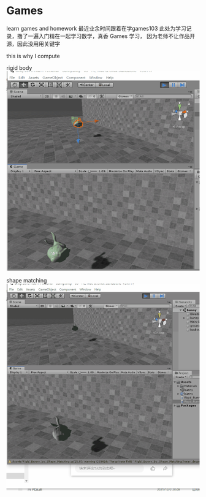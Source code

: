 # Games
learn games and  homework 
最近业余时间跟着在学games103 此处为学习记录，撸了一遍入门精在一起学习数学，真香
Games 学习， 因为老师不让作品开源，因此没用用关键字


this is why I compute 

rigid body
![alt text](https://github.com/AvatarGuo/Games/blob/main/unity/03/Assets/gifs/rigid_body_physic.gif)


shape matching
![alt text](https://github.com/AvatarGuo/Games/blob/main/unity/03/Assets/gifs/shape_matching.gif)
